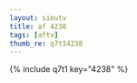 ```yaml
--- 
layout: sieutv
title: af 4238
tags: [aftv]
thumb_re: q7t14238
---
```

{% include q7t1 key="4238" %} 
